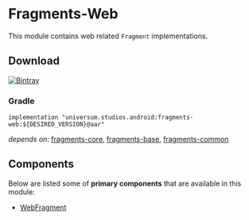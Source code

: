 Fragments-Web
===============

This module contains web related `Fragment` implementations.

## Download ##
[![Bintray](https://api.bintray.com/packages/universum-studios/android/universum.studios.android%3Afragments/images/download.svg)](https://bintray.com/universum-studios/android/universum.studios.android%3Afragments/_latestVersion)

### Gradle ###

    implementation "universum.studios.android:fragments-web:${DESIRED_VERSION}@aar"

_depends on:_
[fragments-core](https://github.com/universum-studios/android_fragments/tree/master/library-core),
[fragments-base](https://github.com/universum-studios/android_fragments/tree/master/library-base),
[fragments-common](https://github.com/universum-studios/android_fragments/tree/master/library-common)

## Components ##

Below are listed some of **primary components** that are available in this module:

- [WebFragment](https://github.com/universum-studios/android_fragments/tree/master/library-web/src/main/java/universum/studios/android/fragment/WebFragment.java)

